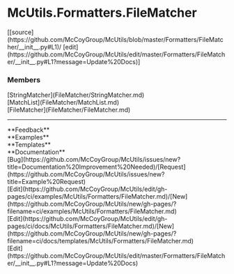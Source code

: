 # <a id="McUtils.Formatters.FileMatcher">McUtils.Formatters.FileMatcher</a> 
<div class="docs-source-link" markdown="1">
[[source](https://github.com/McCoyGroup/McUtils/blob/master/Formatters/FileMatcher/__init__.py#L1)/
[edit](https://github.com/McCoyGroup/McUtils/edit/master/Formatters/FileMatcher/__init__.py#L1?message=Update%20Docs)]
</div>
    


### Members
<div class="container alert alert-secondary bg-light">
  <div class="row">
   <div class="col" markdown="1">
[StringMatcher](FileMatcher/StringMatcher.md)   
</div>
   <div class="col" markdown="1">
[MatchList](FileMatcher/MatchList.md)   
</div>
   <div class="col" markdown="1">
[FileMatcher](FileMatcher/FileMatcher.md)   
</div>
</div>
  <div class="row">
   <div class="col" markdown="1">
   
</div>
   <div class="col" markdown="1">
   
</div>
   <div class="col" markdown="1">
   
</div>
</div>
</div>













---


<div markdown="1" class="text-secondary">
<div class="container">
  <div class="row">
   <div class="col" markdown="1">
**Feedback**   
</div>
   <div class="col" markdown="1">
**Examples**   
</div>
   <div class="col" markdown="1">
**Templates**   
</div>
   <div class="col" markdown="1">
**Documentation**   
</div>
   <div class="col" markdown="1">
   
</div>
   <div class="col" markdown="1">
   
</div>
   <div class="col" markdown="1">
   
</div>
</div>
  <div class="row">
   <div class="col" markdown="1">
[Bug](https://github.com/McCoyGroup/McUtils/issues/new?title=Documentation%20Improvement%20Needed)/[Request](https://github.com/McCoyGroup/McUtils/issues/new?title=Example%20Request)   
</div>
   <div class="col" markdown="1">
[Edit](https://github.com/McCoyGroup/McUtils/edit/gh-pages/ci/examples/McUtils/Formatters/FileMatcher.md)/[New](https://github.com/McCoyGroup/McUtils/new/gh-pages/?filename=ci/examples/McUtils/Formatters/FileMatcher.md)   
</div>
   <div class="col" markdown="1">
[Edit](https://github.com/McCoyGroup/McUtils/edit/gh-pages/ci/docs/McUtils/Formatters/FileMatcher.md)/[New](https://github.com/McCoyGroup/McUtils/new/gh-pages/?filename=ci/docs/templates/McUtils/Formatters/FileMatcher.md)   
</div>
   <div class="col" markdown="1">
[Edit](https://github.com/McCoyGroup/McUtils/edit/master/Formatters/FileMatcher/__init__.py#L1?message=Update%20Docs)   
</div>
   <div class="col" markdown="1">
   
</div>
   <div class="col" markdown="1">
   
</div>
   <div class="col" markdown="1">
   
</div>
</div>
</div>
</div>